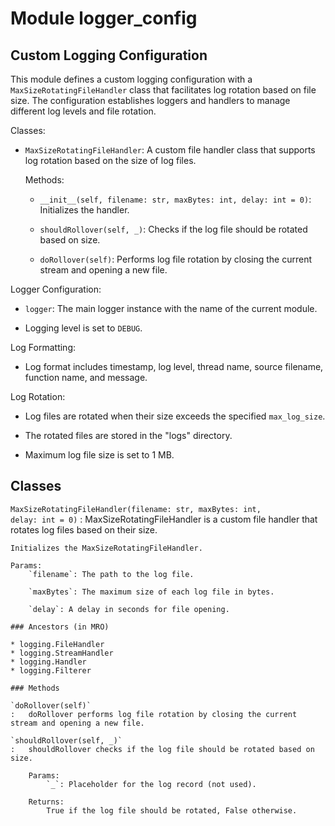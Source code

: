 Module logger_config
====================
Custom Logging Configuration
---------------------------

This module defines a custom logging configuration with a `MaxSizeRotatingFileHandler` class that facilitates log rotation based on file size. The configuration establishes loggers and handlers to manage different log levels and file rotation.

Classes:

- `MaxSizeRotatingFileHandler`: A custom file handler class that supports log rotation based on the size of log files.

    Methods:

    - `__init__(self, filename: str, maxBytes: int, delay: int = 0)`: Initializes the handler.

    - `shouldRollover(self, _)`: Checks if the log file should be rotated based on size.

    - `doRollover(self)`: Performs log file rotation by closing the current stream and opening a new file.

Logger Configuration:

- `logger`: The main logger instance with the name of the current module.

- Logging level is set to `DEBUG`.

Log Formatting:

- Log format includes timestamp, log level, thread name, source filename, function name, and message.

Log Rotation:

- Log files are rotated when their size exceeds the specified `max_log_size`.

- The rotated files are stored in the "logs" directory.

- Maximum log file size is set to 1 MB.

Classes
-------

`MaxSizeRotatingFileHandler(filename: str, maxBytes: int, delay: int = 0)`
:   MaxSizeRotatingFileHandler is a custom file handler that rotates log files based on their size.
    
    Initializes the MaxSizeRotatingFileHandler.
    
    Params:
        `filename`: The path to the log file.
    
        `maxBytes`: The maximum size of each log file in bytes.
    
        `delay`: A delay in seconds for file opening.

    ### Ancestors (in MRO)

    * logging.FileHandler
    * logging.StreamHandler
    * logging.Handler
    * logging.Filterer

    ### Methods

    `doRollover(self)`
    :   doRollover performs log file rotation by closing the current stream and opening a new file.

    `shouldRollover(self, _)`
    :   shouldRollover checks if the log file should be rotated based on size.
        
        Params:
            `_`: Placeholder for the log record (not used).
        
        Returns:
            True if the log file should be rotated, False otherwise.